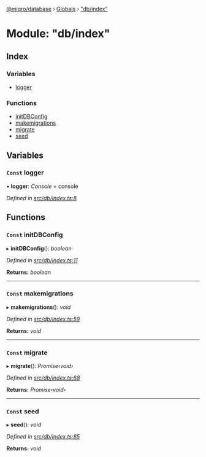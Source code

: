 [@miqro/database](../README.md) › [Globals](../globals.md) › ["db/index"](_db_index_.md)

# Module: "db/index"

## Index

### Variables

* [logger](_db_index_.md#const-logger)

### Functions

* [initDBConfig](_db_index_.md#const-initdbconfig)
* [makemigrations](_db_index_.md#const-makemigrations)
* [migrate](_db_index_.md#const-migrate)
* [seed](_db_index_.md#const-seed)

## Variables

### `Const` logger

• **logger**: *Console* = console

*Defined in [src/db/index.ts:8](https://github.com/claukers/miqro-sequelize/blob/373bc8c/src/db/index.ts#L8)*

## Functions

### `Const` initDBConfig

▸ **initDBConfig**(): *boolean*

*Defined in [src/db/index.ts:11](https://github.com/claukers/miqro-sequelize/blob/373bc8c/src/db/index.ts#L11)*

**Returns:** *boolean*

___

### `Const` makemigrations

▸ **makemigrations**(): *void*

*Defined in [src/db/index.ts:59](https://github.com/claukers/miqro-sequelize/blob/373bc8c/src/db/index.ts#L59)*

**Returns:** *void*

___

### `Const` migrate

▸ **migrate**(): *Promise‹void›*

*Defined in [src/db/index.ts:68](https://github.com/claukers/miqro-sequelize/blob/373bc8c/src/db/index.ts#L68)*

**Returns:** *Promise‹void›*

___

### `Const` seed

▸ **seed**(): *void*

*Defined in [src/db/index.ts:85](https://github.com/claukers/miqro-sequelize/blob/373bc8c/src/db/index.ts#L85)*

**Returns:** *void*
